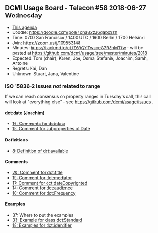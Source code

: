 ## DCMI Usage Board - Telecon #58 2018-06-27 Wednesday

* [This agenda](https://github.com/dcmi/usage/blob/master/minutes/2018/2018-06-27.dcub-telecon-agenda.md)
* Doodle: https://doodle.com/poll/4cna82z36qabx9zh
* Time: 0700 San Francisco / 1400 UTC / 1600 Berlin / 1700 Helsinki
* Join: https://zoom.us/j/109553148
* Minutes: https://hackmd.io/cLIZ6RQYTwuceG7R3hMTfw - will be posted at https://github.com/dcmi/usage/tree/master/minutes/2018
* Expected: Tom (chair), Karen, Joe, Osma, Stefanie, Joachim, Sarah, Antoine
* Regrets: Kai, Dan
* Unknown: Stuart, Jana, Valentine

### ISO 15836-2 issues _not_ related to range

If we can reach consensus on property ranges in Tuesday's call, this 
call will look at "everything else" - see https://github.com/dcmi/usage/issues .

#### dct:date (Joachim)
* [16: Comments for dct:date](https://github.com/dcmi/usage/issues/16)
* [15: Comment for subproperties of Date](https://github.com/dcmi/usage/issues/15)

#### Definitions
* [8: Definition of dct:available](https://github.com/dcmi/usage/issues/8)

#### Comments
* [20: Comment for dct:title](https://github.com/dcmi/usage/issues/20)
* [19: Comment for dct:mediator](https://github.com/dcmi/usage/issues/19)
* [17: Comment for dct:dateCopyrighted](https://github.com/dcmi/usage/issues/17)
* [14: Comment for dct:audience](https://github.com/dcmi/usage/issues/14)
* [10: Comment for dct:Frequency](https://github.com/dcmi/usage/issues/10)

#### Examples
* [37: Where to put the examples](https://github.com/dcmi/usage/issues/37)
* [33: Example for class dct:Standard](https://github.com/dcmi/usage/issues/33)
* [18: Examples for dct:identifier](https://github.com/dcmi/usage/issues/18)


